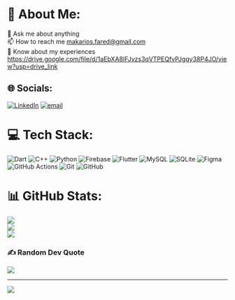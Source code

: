 # 💫 About Me:
💬 Ask me about anything<br>📫 How to reach me makarios.fared@gmail.com<br>📄 Know about my experiences https://drive.google.com/file/d/1aEbXA8lFJvzs3qVTPEQfvPJgqy38P4JO/view?usp=drive_link


## 🌐 Socials:
[![LinkedIn](https://img.shields.io/badge/LinkedIn-%230077B5.svg?logo=linkedin&logoColor=white)](https://linkedin.com/in/makarios-fared-20aa0a250) [![email](https://img.shields.io/badge/Email-D14836?logo=gmail&logoColor=white)](mailto:makarios.fared@gmail.com) 

# 💻 Tech Stack:
![Dart](https://img.shields.io/badge/dart-%230175C2.svg?style=for-the-badge&logo=dart&logoColor=white) ![C++](https://img.shields.io/badge/c++-%2300599C.svg?style=for-the-badge&logo=c%2B%2B&logoColor=white) ![Python](https://img.shields.io/badge/python-3670A0?style=for-the-badge&logo=python&logoColor=ffdd54) ![Firebase](https://img.shields.io/badge/firebase-%23039BE5.svg?style=for-the-badge&logo=firebase) ![Flutter](https://img.shields.io/badge/Flutter-%2302569B.svg?style=for-the-badge&logo=Flutter&logoColor=white) ![MySQL](https://img.shields.io/badge/mysql-4479A1.svg?style=for-the-badge&logo=mysql&logoColor=white) ![SQLite](https://img.shields.io/badge/sqlite-%2307405e.svg?style=for-the-badge&logo=sqlite&logoColor=white) ![Figma](https://img.shields.io/badge/figma-%23F24E1E.svg?style=for-the-badge&logo=figma&logoColor=white) ![GitHub Actions](https://img.shields.io/badge/github%20actions-%232671E5.svg?style=for-the-badge&logo=githubactions&logoColor=white) ![Git](https://img.shields.io/badge/git-%23F05033.svg?style=for-the-badge&logo=git&logoColor=white) ![GitHub](https://img.shields.io/badge/github-%23121011.svg?style=for-the-badge&logo=github&logoColor=white)
# 📊 GitHub Stats:
![](https://github-readme-stats.vercel.app/api?username=MakariosFared&theme=aura&hide_border=false&include_all_commits=true&count_private=true)<br/>
![](https://nirzak-streak-stats.vercel.app/?user=MakariosFared&theme=aura&hide_border=false)<br/>
![](https://github-readme-stats.vercel.app/api/top-langs/?username=MakariosFared&theme=aura&hide_border=false&include_all_commits=true&count_private=true&layout=compact)

### ✍️ Random Dev Quote
![](https://quotes-github-readme.vercel.app/api?type=vetical&theme=radical)

---
[![](https://visitcount.itsvg.in/api?id=MakariosFared&icon=8&color=0)](https://visitcount.itsvg.in)

<!-- Proudly created with GPRM ( https://gprm.itsvg.in ) -->

